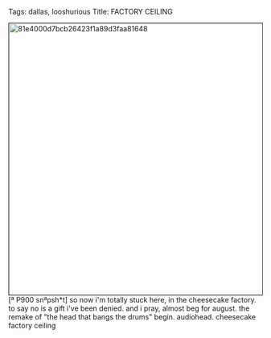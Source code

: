Tags: dallas, looshurious
Title: FACTORY CEILING 
  
<p><img src="https://objects.hbvu.su/blotpix/looshurious/IMG_636556749.jpeg" width=540 height=540 alt="81e4000d7bcb26423f1a89d3faa81648" border=1>
[ª P900 snªpsh*t] so now i'm totally stuck here, in the cheesecake factory. to say no is a gift i've been denied. and i pray, almost beg for august.  
the remake of "the head that bangs the drums" begin. audiohead. cheesecake factory ceiling 